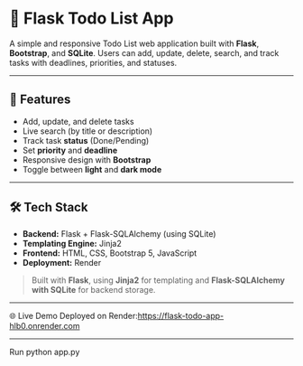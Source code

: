 # 📝 Flask Todo List App

A simple and responsive Todo List web application built with **Flask**, **Bootstrap**, and **SQLite**. Users can add, update, delete, search, and track tasks with deadlines, priorities, and statuses.

---

## 🚀 Features

- Add, update, and delete tasks
- Live search (by title or description)
- Track task **status** (Done/Pending)
- Set **priority** and **deadline**
- Responsive design with **Bootstrap**
- Toggle between **light** and **dark mode**

---

## 🛠️ Tech Stack

- **Backend:** Flask + Flask-SQLAlchemy (using SQLite)
- **Templating Engine:** Jinja2
- **Frontend:** HTML, CSS, Bootstrap 5, JavaScript
- **Deployment:** Render

> Built with **Flask**, using **Jinja2** for templating and **Flask-SQLAlchemy with SQLite** for backend storage.

---

🌐 Live Demo
Deployed on Render:https://flask-todo-app-hlb0.onrender.com


---
Run
python app.py
